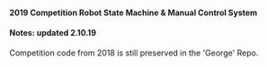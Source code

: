 #### 2019 Competition Robot State Machine & Manual Control System


#### Notes: updated 2.10.19
 
Competition code from 2018 is still preserved in the 'George' Repo.

